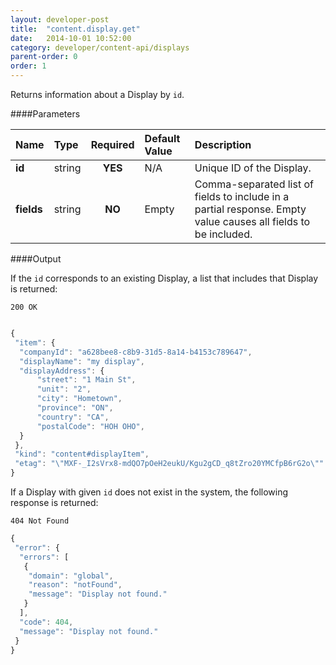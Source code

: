 ```yaml
---
layout: developer-post
title:  "content.display.get"
date:   2014-10-01 10:52:00
category: developer/content-api/displays
parent-order: 0
order: 1
---
```


Returns information about a Display by  `id`.

####Parameters

| Name    | Type   | Required | Default Value | Description |
|:--------|:-------|:--------:|:--------------|:------------|
| **id**  | string |  **YES**  | N/A | Unique ID of the Display. |
| **fields**  | string |  **NO**  | Empty | Comma-separated list of fields to include in a partial response. Empty value causes all fields to be included. |

####Output

If the `id` corresponds to an existing Display, a list that includes that Display is returned:

```200 OK```

```javascript

{
 "item": {
  "companyId": "a628bee8-c8b9-31d5-8a14-b4153c789647",
  "displayName": "my display",
  "displayAddress": {
	  "street": "1 Main St",
	  "unit": "2",
	  "city": "Hometown",
	  "province": "ON",
	  "country": "CA",
	  "postalCode": "HOH OHO",
  }
 },
 "kind": "content#displayItem",
 "etag": "\"MXF-_I2sVrx8-mdQO7pOeH2eukU/Kgu2gCD_q8tZro20YMCfpB6rG2o\""
}
```

If a Display with given `id` does not exist in the system, the following response is returned:

```404 Not Found```

```javascript
{
 "error": {
  "errors": [
   {
    "domain": "global",
    "reason": "notFound",
    "message": "Display not found."
   }
  ],
  "code": 404,
  "message": "Display not found."
 }
}
```
